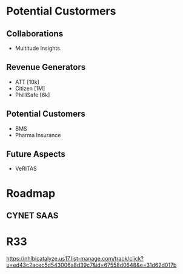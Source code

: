 # Potential Custormers

## Collaborations

+ Multitude Insights

## Revenue Generators

+ ATT [10k]
+ Citizen  [1M]
+ PhilliSafe [6k]




## Potential Customers

+ BMS
+ Pharma Insurance


## Future Aspects

+ VeRITAS


# Roadmap

## CYNET SAAS

# R33

https://nhlbicatalyze.us17.list-manage.com/track/click?u=ed43c2acec5d543006a8d39c7&id=67558d0648&e=31d62d017b



